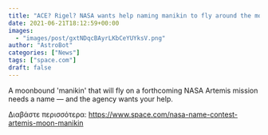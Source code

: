 ```yaml
---
title: "ACE? Rigel? NASA wants help naming manikin to fly around the moon."
date: 2021-06-21T18:12:59+00:00
images:
  - "images/post/gxtNDqcBAyrLKbCeYUYksV.png"
author: "AstroBot"
categories: ["News"]
tags: ["space.com"]
draft: false
---
```


A moonbound 'manikin' that will fly on a forthcoming NASA Artemis mission needs a name — and the agency wants your help. 

Διαβάστε περισσότερα: https://www.space.com/nasa-name-contest-artemis-moon-manikin
